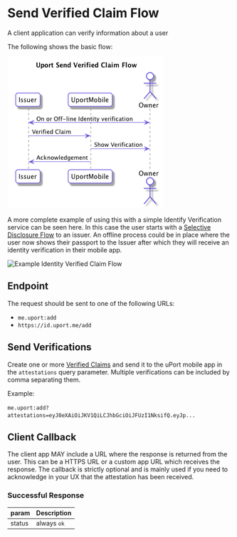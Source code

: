 # Send Verified Claim Flow

A client application can verify information about a user

The following shows the basic flow:

![Verified Claim Flow](verification.png)

A more complete example of using this with a simple Identify Verification service can be seen here. In this case the user starts with a [Selective Disclosure Flow](selectivedisclosure.md) to an issuer. An offline process could be in place where the user now shows their passport to the Issuer after which they will receive an identity verification in their mobile app.

![Example Identity Verified Claim Flow](identityverification.png)

## Endpoint

The request should be sent to one of the following URLs:

- `me.uport:add`
- `https://id.uport.me/add`

## Send Verifications

Create one or more [Verified Claims](../messages/verification.md) and send it to the uPort mobile app in the `attestations` query parameter. Multiple verifications can be included by comma separating them.

Example:

`me.uport:add?attestations=eyJ0eXAiOiJKV1QiLCJhbGciOiJFUzI1NksifQ.eyJp...`

## Client Callback

The client app MAY include a URL where the response is returned from the user. This can be a HTTPS URL or a custom app URL which receives the response. The callback is strictly optional and is mainly used if you need to acknowledge in your UX that the attestation has been received.

### Successful Response

param  | Description
------ | -----------
status | always `ok`
